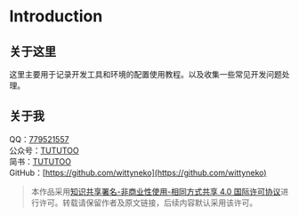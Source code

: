 # Introduction

## 关于这里

这里主要用于记录开发工具和环境的配置使用教程。以及收集一些常见开发问题处理。

## 关于我

QQ：[779521557](tencent://message/?Menu=yes&uin=779521557&Service=300&sigT=t)  
公众号：[TUTUTOO](https://mp.weixin.qq.com/mp/profile_ext?action=home&__biz=MzU4NDIyNTExNw==&scene=124#wechat_redirect)  
简书：[TUTUTOO](https://www.jianshu.com/u/4025214b6abd)  
GitHub：[https://github.com/wittyneko](https://github.com/wittyneko)

> 本作品采用[知识共享署名-非商业性使用-相同方式共享 4.0 国际许可协议](http://creativecommons.org/licenses/by-nc-sa/4.0/)进行许可。转载请保留作者及原文链接，后续内容默认采用该许可。


